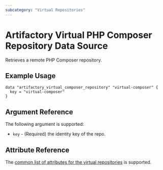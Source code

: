 ```yaml
---
subcategory: "Virtual Repositories"
---
```

# Artifactory Virtual PHP Composer Repository Data Source

Retrieves a remote PHP Composer repository.

## Example Usage

```hcl
data "artifactory_virtual_composer_repository" "virtual-composer" {
  key = "virtual-composer"
}
```

## Argument Reference

The following argument is supported:

* `key` - (Required) the identity key of the repo.

## Attribute Reference

The [common list of attributes for the virtual repositories](../resources/virtual.md) is supported.